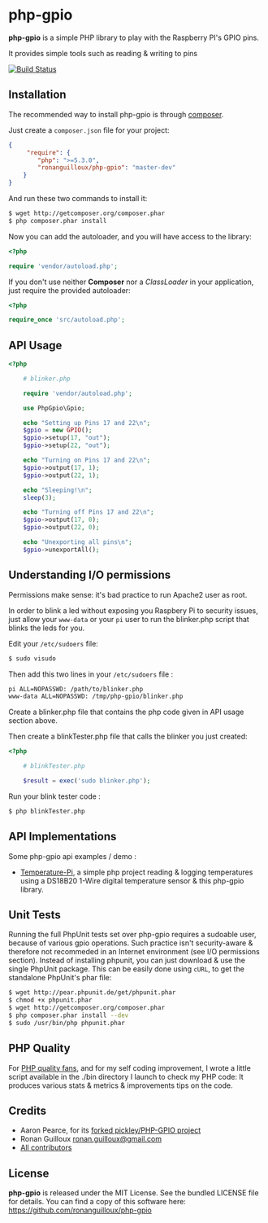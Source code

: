 php-gpio
========


**php-gpio** is a simple PHP library to play with the Raspberry PI's GPIO pins.

It provides simple tools such as reading & writing to pins

[![Build Status](https://secure.travis-ci.org/ronanguilloux/php-gpio.png?branch=master)](http://travis-ci.org/ronanguilloux/php-gpio)


Installation
------------

The recommended way to install php-gpio is through [composer](http://getcomposer.org).

Just create a `composer.json` file for your project:

``` json
{
     "require": {
        "php": ">=5.3.0",
        "ronanguilloux/php-gpio": "master-dev"
    }
}
```

And run these two commands to install it:

``` bash
$ wget http://getcomposer.org/composer.phar
$ php composer.phar install
```

Now you can add the autoloader, and you will have access to the library:

``` php
<?php

require 'vendor/autoload.php';
```

If you don't use neither **Composer** nor a _ClassLoader_ in your application, just require the provided autoloader:

``` php
<?php

require_once 'src/autoload.php';
```


API Usage
---------

``` php
<?php

    # blinker.php

    require 'vendor/autoload.php';

    use PhpGpio\Gpio;

    echo "Setting up Pins 17 and 22\n";
    $gpio = new GPIO();
    $gpio->setup(17, "out");
    $gpio->setup(22, "out");

    echo "Turning on Pins 17 and 22\n";
    $gpio->output(17, 1);
    $gpio->output(22, 1);

    echo "Sleeping!\n";
    sleep(3);

    echo "Turning off Pins 17 and 22\n";
    $gpio->output(17, 0);
    $gpio->output(22, 0);

    echo "Unexporting all pins\n";
    $gpio->unexportAll();
```


Understanding I/O permissions
-----------------------------

Permissions make sense: it's bad practice to run Apache2 user as root.

In order to blink a led without exposing you Raspbery Pi to security issues,
just allow your `www-data` or your `pi` user to run the blinker.php script that blinks the leds for you.

Edit your `/etc/sudoers` file:

``` bash
$ sudo visudo
```

Then add this two lines in your `/etc/sudoers` file :

``` bash
pi ALL=NOPASSWD: /path/to/blinker.php
www-data ALL=NOPASSWD: /tmp/php-gpio/blinker.php
```

Create a blinker.php file that contains the php code given in API usage section above.

Then create a blinkTester.php file that calls the blinker you just created:

``` php
<?php

    # blinkTester.php

    $result = exec('sudo blinker.php');
```

Run your blink tester code :

``` bash
$ php blinkTester.php
```


API Implementations
-------------------

Some php-gpio api examples / demo :

* [Temperature-Pi](https://github.com/ronanguilloux/temperature-pi), a simple php project reading & logging temperatures using a DS18B20 1-Wire digital temperature sensor & this php-gpio library.


Unit Tests
----------

Running the full PhpUnit tests set over php-gpio requires a sudoable user, because of various gpio operations.
Such practice isn't security-aware & therefore not recommeded in an Internet environment (see I/O permissions section).
Instead of installing phpunit, you can just download & use the single PhpUnit package.
This can be easily done using `cURL`, to get the standalone PhpUnit's phar file:

``` bash
$ wget http://pear.phpunit.de/get/phpunit.phar
$ chmod +x phpunit.phar
$ wget http://getcomposer.org/composer.phar
$ php composer.phar install --dev
$ sudo /usr/bin/php phpunit.phar
```

PHP Quality
-----------

For [PHP quality fans](http://phpqatools.org), and for my self coding improvement, I wrote a little script available in the ./bin directory I launch to check my PHP code: It produces various stats & metrics & improvements tips on the code.


Credits
-------

* Aaron Pearce, for its [forked pickley/PHP-GPIO project](https://github.com/pickley/PHP-GPIO)
* Ronan Guilloux <ronan.guilloux@gmail.com>
* [All contributors](https://github.com/ronanguilloux/php-gpio/contributors)


License
-------

**php-gpio** is released under the MIT License. See the bundled LICENSE file for details.
You can find a copy of this software here: https://github.com/ronanguilloux/php-gpio
